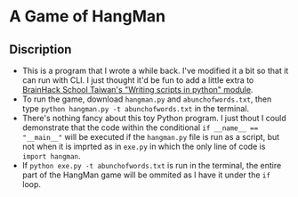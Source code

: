 # A Game of HangMan
## Discription
- This is a program that I wrote a while back. I've modified it a bit so that it can run with CLI. I just thought it'd be fun to add a little extra to [BrainHack School Taiwan's "Writing scripts in python" module](https://brainhackschool-taiwan.github.io/docs/assignments/Writing_scripts_in_python.html).
- To run the game, download `hangman.py` and `abunchofwords.txt`, then type `python hangman.py -t abunchofwords.txt` in the terminal.
- There's nothing fancy about this toy Python program. I just thout I could demonstrate that the code within the conditional
`if __name__ == "__main__"` will be executed if the `hangman.py` file is run as a script, but not when it is imprted as in `exe.py` in which the only line of code is `import hangman`.
- If `python exe.py -t abunchofwords.txt` is run in the terminal, the entire part of the HangMan game will be ommited as I have it under the `if` loop.
